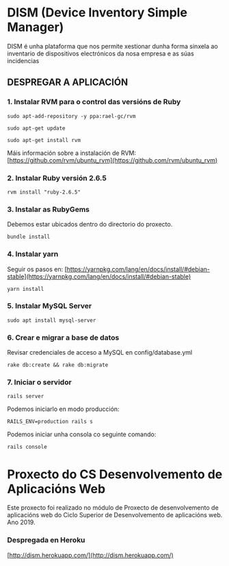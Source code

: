 # DISM (Device Inventory Simple Manager)

DISM é unha plataforma que nos permite xestionar dunha forma sinxela ao inventario de dispositivos electrónicos da nosa empresa e as súas incidencias

## DESPREGAR A APLICACIÓN

### 1. Instalar RVM para o control das versións de Ruby

  `sudo apt-add-repository -y ppa:rael-gc/rvm`
  
  `sudo apt-get update`

  `sudo apt-get install rvm`

Máis información sobre a instalación de RVM: [https://github.com/rvm/ubuntu_rvm](https://github.com/rvm/ubuntu_rvm)

### 2. Instalar Ruby versión 2.6.5

  `rvm install "ruby-2.6.5"`

### 3. Instalar as RubyGems
Debemos estar ubicados dentro do directorio do proxecto.

  `bundle install`

### 4. Instalar yarn
Seguir os pasos en: [https://yarnpkg.com/lang/en/docs/install/#debian-stable](https://yarnpkg.com/lang/en/docs/install/#debian-stable)

  `yarn install`

### 5. Instalar MySQL Server

  `sudo apt install mysql-server`

### 6. Crear e migrar a base de datos
Revisar credenciales de acceso a MySQL en config/database.yml

  `rake db:create && rake db:migrate`

### 7. Iniciar o servidor

  `rails server`

Podemos iniciarlo en modo producción:

  `RAILS_ENV=production rails s`

Podemos iniciar unha consola co seguinte comando:

  `rails console`


# Proxecto do CS Desenvolvemento de Aplicacións Web
Este proxecto foi realizado no módulo de Proxecto de desenvolvemento de aplicacións web do Ciclo Superior de Desenvolvemento de aplicacións web.
Ano 2019.
### Despregada en Heroku 
[http://dism.herokuapp.com/](http://dism.herokuapp.com/)
